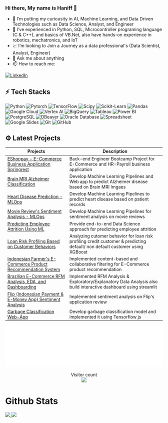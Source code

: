 ### Hi there, My name is Haniff 👋

- 🔭 I’m putting my curiousity in AI, Machine Learning, and Data Driven Technologies such as Data Science, Analyst, and Engineer
- 🌱 I’ve experienced in Python, SQL, Microcontroller programing language (C & C++), and basics of VB.Net, also have hands-on experience in robotics, mechatronics, and IoT
- 📈 I’m looking to Join a Journey as a data professional's (Data Scientist, Analyst, Engineer)
- 💬 Ask me about anything
- 📫 How to reach me: 

<a href="https://www.linkedin.com/in/muhammad-haniff-05627a1b7/" target="_blank"><img alt="LinkedIn" src="https://img.shields.io/badge/linkedin-%230077B5.svg?&style=for-the-badge&logo=linkedin&logoColor=white" /></a>

## ⚡ Tech Stacks  
![Python](https://img.shields.io/badge/-Python-f1ff7e?style=flat-square&logo=Python)
![Pytorch](https://img.shields.io/badge/-Pytorch-pink?style=flat-square&logo=Pytorch)
![TensorFlow](https://img.shields.io/badge/-TensorFlow-edff90?style=flat-square&logo=TensorFlow)
![Scipy](https://img.shields.io/badge/-Scipy-blue?style=flat-square&logo=Scipy)
![Scikit-Learn](https://img.shields.io/badge/-Scikit%20Learn-blue?style=flat-square&logo=scikit-learn)
![Pandas](https://img.shields.io/badge/-Pandas-purple?style=flat-square&logo=Pandas)
![Google Cloud](https://img.shields.io/badge/Google%20Cloud-ffc87e?style=flat-square&logo=google-cloud)
![Vertex AI](https://img.shields.io/badge/Vertex%20AI-ffd87e?style=flat-square&logo=google-cloud)
![BigQuery](https://img.shields.io/badge/BigQuery-7edcff?style=flat-square&logo=google-cloud)
![Tableau](https://img.shields.io/badge/-Tableau-orange?style=flat-square&logo=Tableau)
![Power BI](https://img.shields.io/badge/Power%20BI-yellow?style=flat-square&logo=Power-BI)
![PostgreSQL](https://img.shields.io/badge/-PostgreSQL-fa9aff?style=flat-square&logo=PostgreSQL)
![DBeaver](https://img.shields.io/badge/-DBeaver-3b3c3c?style=flat-square&logo=dbeaver)
![Oracle Database](https://img.shields.io/badge/-Oracle%20Database-red?style=flat-square&logo=oracle)
![Spreadsheet](https://img.shields.io/badge/-Spreadsheet-b7ff7e?style=flat-square&logo=Google-Sheets)
![Google Slides](https://img.shields.io/badge/-Slides-eeff9a?style=flat-square&logo=Google-Slides)
![Git](https://img.shields.io/badge/-Git-black?style=flat-square&logo=git)
![GitHub](https://img.shields.io/badge/-GitHub-181717?style=flat-square&logo=github)


## ⚙ Latest Projects
| Projects | Description |
| ----------- | ----------- |
| [EShoppay - E-Commerce Business Application Springrest ](https://github.com/Haniff-Toha/challenge_codeID_MH) | Back-end Engineer Bootcamp Project for E-Commerce and HR-Payroll business application |
| [Brain MRI Alzheimer Classification ](https://github.com/Haniff-Toha/DataScience_Portofolio/tree/main/Alzheimer_Disease_Brain_MRI_Image_Classification) | Develop Machine Learning Pipelines and Web app to predict Alzheimer disease based on Brain MRI Imgaes |
| [Heart Disease Prediction - MLOps](https://github.com/Haniff-Toha/DataScience_Portofolio/tree/main/Heart%20Disease%20Prediction%20-%20MLOps) | Develop Machine Learning Pipelines to predict heart disease based on patient records |
| [Movie Review's Sentiment Analysis - MLOps](https://github.com/Haniff-Toha/MLOps-Submission1) | Develop Machine Learning Pipelines for sentiment analysis on movie reviews |
| [Predicting Employee Attrition Using ML](https://github.com/Haniff-Toha/DataScience_Portofolio/tree/main/HR%20Employee%20Attrition%20Analysis%20and%20Prediction) | Provide end-to-end Data Science approach for predicting employee attrition |
| [Loan Risk Profiling Based on Customer Behaviors](https://github.com/Haniff-Toha/DataScience_Portofolio/tree/main/Loan%20Risk%20Profiling%20Based%20on%20Customer%20Behaviors) | Analyzing cutomer behavior for loan risk profiling credit customer & predicting default/ non default customer using XGBoost |
| [Indonesian Farmer's E-Commerce Product Recommendation System](https://github.com/Haniff-Toha/DataScience_Portofolio/tree/main/Product%20Recommendation%20System) | Implemented content-based and collaborative filtering for E-Commerce product recommendation |
| [Brazilian E-Commerce RFM Analysis, EDA, and Dashboarding](https://github.com/Haniff-Toha/DataScience_Portofolio/blob/main/E-Commerce-Public-Dataset-EDA-Dashboard) | Implemented RFM Analysis & Exploratory/Explanatory Data Analysis also build interactive dashboard using streamlit |
| [Flip (Indonesian Payment & E-Money App) Sentiment Analysis](https://github.com/Haniff-Toha/DataScience_Portofolio/tree/main/Flip%20(Indonesian%20Payment%20%26%20E-Money%20App)%20Sentiment%20Analysis) | Implemented sentiment analysis on Flip's application review |
| [Garbage Classification Web-App](https://github.com/Haniff-Toha/DataScience_Portofolio/tree/main/Garbage%20Classification%20Web-App) | Develop garbage classification model and implemented it using Tensorflow.js |

<p align="center"> 
<img src="helloworld.svg"> </img>
</p>
<p align="center"> 
Visitor count<br>
  <img src="https://profile-counter.glitch.me/Haniff-Toha/count.svg" />
</p>

# Github Stats

<p align="left">
<a href="https://github.com/Haniff-Toha">
  <img height="170em" src="https://github-readme-stats-eight-theta.vercel.app/api?username=Haniff-Toha&show_icons=true&theme=algolia&include_all_commits=true&count_private=true"/>
  <img height="170em" src="https://github-readme-stats-eight-theta.vercel.app/api/top-langs/?username=Haniff-Toha&layout=compact&langs_count=8&theme=algolia"/>
</a>
</p>
